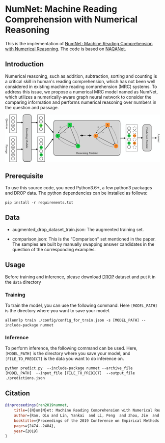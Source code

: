 # NumNet: Machine Reading Comprehension with Numerical Reasoning

This is the implementation of [NumNet: Machine Reading Comprehension with Numerical Reasoning](https://www.aclweb.org/anthology/D19-1251/). The code is based on [NAQANet](https://github.com/allenai/allennlp/blob/master/allennlp/models/reading_comprehension/naqanet.py).

## Introduction

Numerical reasoning, such as addition, subtraction, sorting and counting is a critical skill in human's reading comprehension, which has not been well considered in existing machine reading comprehension (MRC) systems. To address this issue, we propose a numerical MRC model named as NumNet, which utilizes a numerically-aware graph neural network to consider the comparing information and performs numerical reasoning over numbers in the question and passage.

![img](./img.png)

## Prerequisite

To use this source code, you need Python3.6+, a few python3 packages and DROP data. The python dependencies can be installed as follows:

```
pip install -r requirements.txt
```

## Data

- augmented\_drop\_dataset\_train.json: The augmented training set.

- comparison.json: This is the “Comparison" set mentioned in the paper. The samples are built by manually swapping answer candidates in the question of the corresponding examples.

## Usage

Before training and inference, please download [DROP](https://allennlp.org/drop) dataset and put it in the `data` directory

### Training

To train the model, you can use the following command. Here `[MODEL_PATH]` is the directory where you want to save your model.

```
allennlp train ./config/config_for_train.json -s [MODEL_PATH] --include-package numnet
```


### Inference

To perform inference, the following command can be used. Here, `[MODEL_PATH]` is the directory where you save your model, and `[FILE_TO_PREDICT]` is the data you want to do inference on.

```
python predict.py  --include-package numnet --archive_file [MODEL_PATH]  --input_file [FILE_TO_PREDICT]  --output_file ./predictions.json
```


## Citation

```bibtex
@inproceedings{ran2019numnet,
    title={{N}um{N}et: Machine Reading Comprehension with Numerical Reasoning},
    author={Ran, Qiu and Lin, Yankai  and Li, Peng  and Zhou, Jie  and Liu, Zhiyuan},
    booktitle={Proceedings of the 2019 Conference on Empirical Methods in Natural Language Processing and the 9th International Joint Conference on Natural Language Processing (EMNLP-IJCNLP)},
    pages={2474--2484},
    year={2019}
}
```

